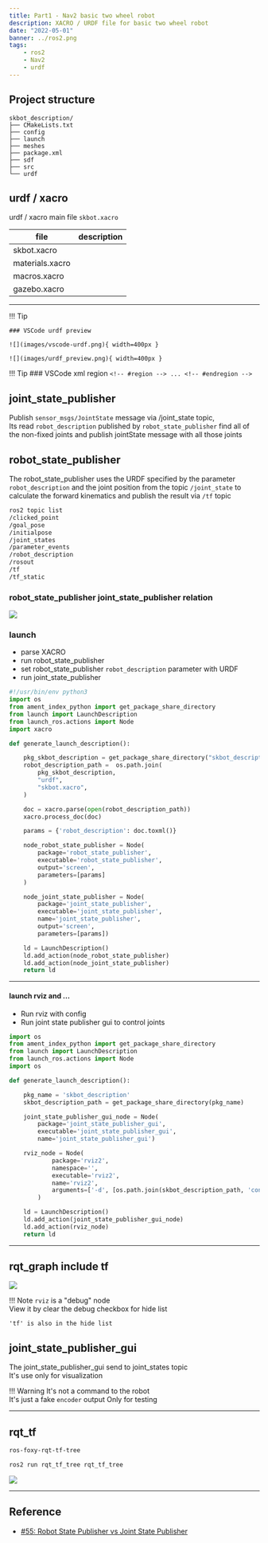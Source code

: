 ```yaml
---
title: Part1 - Nav2 basic two wheel robot
description: XACRO / URDF file for basic two wheel robot
date: "2022-05-01"
banner: ../ros2.png
tags:
    - ros2
    - Nav2
    - urdf
---
```


## Project structure
```
skbot_description/
├── CMakeLists.txt
├── config
├── launch
├── meshes
├── package.xml
├── sdf
├── src
└── urdf
```

## urdf / xacro
urdf / xacro main file `skbot.xacro`

| file  | description  |
|---|---|
| skbot.xacro  |   |
| materials.xacro  |   |
| macros.xacro  |   |
| gazebo.xacro  |   |

---

!!! Tip

    ### VSCode urdf preview

    ![](images/vscode-urdf.png){ width=400px }

    ![](images/urdf_preview.png){ width=400px }

!!! Tip
    ### VSCode xml region
    ```
    <!-- #region -->
    ...
    <!-- #endregion -->
    ```


## joint_state_publisher
Publish `sensor_msgs/JointState` message via /joint_state topic,  
Its read `robot_description` published by `robot_state_publisher` find all of the non-fixed joints and publish jointState message with all those joints

## robot_state_publisher
The robot_state_publisher uses the URDF specified by the parameter `robot_description` and the joint position from the topic `/joint_state` to calculate the forward kinematics and publish the result via `/tf` topic

```bash title="topic list" linenums="1" hl_lines="5 7 9"
ros2 topic list
/clicked_point
/goal_pose
/initialpose
/joint_states
/parameter_events
/robot_description
/rosout
/tf
/tf_static
```

### robot_state_publisher joint_state_publisher relation
![](images/rqt_graph1.png)

### launch
- parse XACRO
- run robot_state_publisher
- set robot_state_publisher `robot_description` parameter with URDF
- run joint_state_publisher


```python title="launch robot and joint state publisher" linenums="1" hl_lines="1"
#!/usr/bin/env python3
import os
from ament_index_python import get_package_share_directory
from launch import LaunchDescription
from launch_ros.actions import Node
import xacro

def generate_launch_description():

    pkg_skbot_description = get_package_share_directory("skbot_description")
    robot_description_path =  os.path.join(
        pkg_skbot_description,
        "urdf",
        "skbot.xacro",
    )

    doc = xacro.parse(open(robot_description_path))
    xacro.process_doc(doc)

    params = {'robot_description': doc.toxml()}

    node_robot_state_publisher = Node(
        package='robot_state_publisher',
        executable='robot_state_publisher',
        output='screen',
        parameters=[params]
    )

    node_joint_state_publisher = Node(
        package='joint_state_publisher',
        executable='joint_state_publisher',
        name='joint_state_publisher',
        output='screen',
        parameters=[params])

    ld = LaunchDescription()
    ld.add_action(node_robot_state_publisher)
    ld.add_action(node_joint_state_publisher)
    return ld
```

---
#### launch rviz and ...

- Run rviz with config
- Run joint state publisher gui to control joints


```python title="launch rviz and joint_state_publisher_gui"
import os
from ament_index_python import get_package_share_directory
from launch import LaunchDescription
from launch_ros.actions import Node
import os

def generate_launch_description():

    pkg_name = 'skbot_description'
    skbot_description_path = get_package_share_directory(pkg_name)

    joint_state_publisher_gui_node = Node(
        package='joint_state_publisher_gui',
        executable='joint_state_publisher_gui',
        name='joint_state_publisher_gui')

    rviz_node = Node(
            package='rviz2',
            namespace='',
            executable='rviz2',
            name='rviz2',
            arguments=['-d', [os.path.join(skbot_description_path, 'config', 'rviz.rviz')]]
        )

    ld = LaunchDescription()
    ld.add_action(joint_state_publisher_gui_node)
    ld.add_action(rviz_node)
    return ld
```

---

## rqt_graph include tf

![](images/rqt_grap2.png)

!!! Note
    `rviz` is a "debug" node  
    View it by clear the debug checkbox for hide list  

    'tf' is also in the hide list

## joint_state_publisher_gui
The joint_state_publisher_gui send to joint_states topic  
It's use only for visualization

!!! Warning
    It's not a command to the robot  
    It's just a fake `encoder`  output
    Only for testing

---

## rqt_tf

```bash title="install"
ros-foxy-rqt-tf-tree
```

```bash title="run"
ros2 run rqt_tf_tree rqt_tf_tree
```

![](images/rqt_tf.png)

---

## Reference
- [#55: Robot State Publisher vs Joint State Publisher](https://youtu.be/9BdAkrX4Xkg)